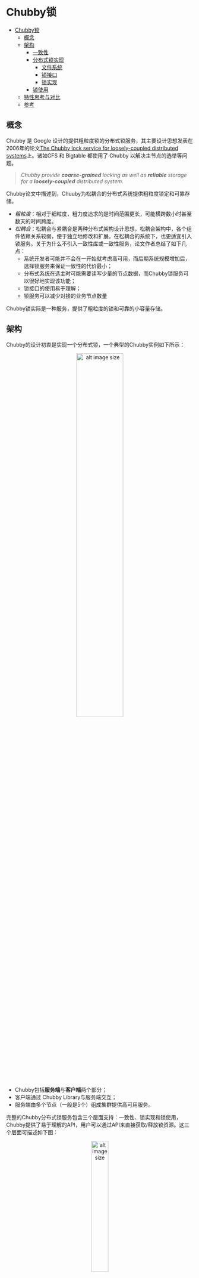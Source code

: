 # Chubby锁

- [Chubby锁](#chubby锁)
  - [概念](#概念)
  - [架构](#架构)
    - [一致性](#一致性)
    - [分布式锁实现](#分布式锁实现)
      - [文件系统](#文件系统)
      - [锁接口](#锁接口)
      - [锁实现](#锁实现)
    - [锁使用](#锁使用)
  - [特性思考与对比](#特性思考与对比)
  - [参考](#参考)

## 概念

Chubby 是 Google 设计的提供粗粒度锁的分布式锁服务，其主要设计思想发表在2006年的论文[The Chubby lock service for loosely-coupled distributed systems](https://www.usenix.org/legacy/event/osdi06/tech/full_papers/burrows/burrows_html/)上。诸如GFS 和 Bigtable 都使用了 Chubby 以解决主节点的选举等问题。

> *Chubby provide **coarse-grained** locking as well as **reliable** storage for a **loosely-coupled** distributed system.*

Chubby论文中描述到，Chuuby为松耦合的分布式系统提供粗粒度锁定和可靠存储。

- *粗粒度*：相对于细粒度，粗力度追求的是时间范围更长，可能横跨数小时甚至数天的时间跨度。
- *松耦合*：松耦合与紧耦合是两种分布式架构设计思想，松耦合架构中，各个组件依赖关系较弱，便于独立地修改和扩展。在松耦合的系统下，也更适宜引入锁服务。关于为什么不引入一致性库或一致性服务，论文作者总结了如下几点：
  - 系统开发者可能并不会在一开始就考虑高可用，而后期系统规模增加后，选择锁服务来保证一致性的代价最小；
  - 分布式系统在选主时可能需要读写少量的节点数据，而Chubby锁服务可以很好地实现该功能；
  - 锁接口的使用易于理解；
  - 锁服务可以减少对接的业务节点数量

Chubby锁实际是一种服务，提供了粗粒度的锁和可靠的小容量存储。

## 架构

Chubby的设计初衷是实现一个分布式锁，一个典型的Chubby实例如下所示：
<p align="center">
  <img src="./img/image-structrue.png" alt="alt image size" height="50%" width="50%">
</p>

- Chubby包括**服务端**与**客户端**两个部分；
- 客户端通过 Chubby Library与服务端交互；
- 服务端由多个节点（一般是5个）组成集群提供高可用服务。

完整的Chubby分布式锁服务包含三个层面支持：一致性、锁实现和锁使用，Chubby提供了易于理解的API，用户可以通过API来直接获取/释放锁资源。这三个层面可描述如下图：

<p align="center">
  <img src="./img/image-level.png" alt="alt image size" height="30%" width="30%">
</p>

### 一致性

一致性协议并不直接和锁的概念相关，但是实际环境中总是可能存在节点宕机、网络波动等情况。为了保障锁服务的可用性，需要引入分布式架构，而分布式的节点需要保障一致性。
Chubby的一致性实现概要如下：

- 多台服务器（对应多个数据副本）组成一个集群，集群通过一致性协议选出一个Master，在确定租期内保证这个Master的领导地位；
- Master周期性地向所有副本刷新延长租期；
- 读写操作只能由Master发起，每个副本通过一致性协议维护一份数据备份；
- Master宕机或网络断开后，其他副本可以发起选主选出新的Master。

Chubby采用的是**Multi-Paxos算法**，Chubby系统通过该共识算法实现数据强一致性，在完成一致性构建后，用户在使用过程中只需将Chubby集群视作一个高可用的节点即可。
本笔记不涉及一致性协议的底层原理和实现，只会使用Master和集群等概念。

### 分布式锁实现

#### 文件系统

Chubby对外提供了一套与Unix文件系统非常相近但是更简单的访问接口。Chubby的数据结构可以看作是一个由文件和目录组成的树，其中每一个节点都可以表示为一个使用斜杠分割的字符串，典型的节点路径表示如下：
`/ls/foo/wombat/pouch`
其中，`ls`是所有Chubby节点所共有的前缀，代表着锁服务，是*Lock Service*的缩写；`foo`则指定了Chubby集群的名字，从DNS可以查询到由一个或多个服务器组成该Chubby集群；剩余部分的路径`/wombat/pouch`则是一个真正包含业务含义的节点名字，由Chubby服务器内部解析并定位到数据节点。

Chubby的命名空间包括**文件**和**目录**，我们称之为节点（**<font color=Blue>Node</font>**，我们以数据节点来泛指Chubby的文件或目录）。在同一个Chubby集群数据库中，每一个节点都是全局唯一的。和Unix系统一样，每个目录都可以包含一系列的子文件和子目录列表，而每个文件中则会包含文件内容。与Unix系统不同的是，Chubby没有符号链接和硬连接的概念。

Chubby上的每个数据节点都分为**持久节点**（permanent ）和**临时节点**（Ephemeral）两大类，其中持久节点需要显式地调用接口API来进行删除，而<font color=Blue>临时节点则会在其对应的客户端会话失效后被自动删除</font>。也就是说临时节点的生命周期和客户端会话绑定，因此我们可以通过临时节点来间接判断客户端的状态。

Node除了记录数据之外，还包括了一些元信息：

- **ACL** (Access Control List，访问控制列表)：用于权限控制
- 4个**单调递增**的64位编号：
  - 实例编号
  - 内容版本号
  - 锁版本号
  - ACL版本号

#### 锁接口

Chubby提供了丰富且易于理解的API：

- 获取及关闭Handle（文件句柄）接口：`Open`, `Close`
- 获取释放锁接口：`Aquire`, `Release`
- 读取和修改Node内容接口：`GetContentAndStat`, `SetContent`,`Delete`
- 其他访问元信息、ACL、Sequencer（锁序列器）的接口

> Sequencer：锁序列器，是Chubby引入的用于定义某个锁资源的字符串。由三部分组成：锁名称、锁类型（排他或共享）、锁版本号。客户端在操作资源时，可以发送本地维护的Sequencer来确定当前是否正确获取到锁。

#### 锁实现

在Chubby中，任意一个Node都可以被当做一个读写锁：一种是单个客户端排他（写）模式持有这个锁，另一种则是任意数目的客户端以共享（读）模式持有这个锁。

> Chubby放弃了严格的强制锁，客户端可以在没有获取任何锁的情况下访问Chubby的文件。是一种建议锁的思想，需要使用者自己控制锁的使用逻辑。

用户通过`Aquire`、`Release`等接口对Node进行操作，从而获取和释放锁。在分布式环境下，节点和网络的不可靠可能导致**消息延迟**和**消息重排**，对锁安全性带来挑战。为了解决这些问题，Chubby引入了 **<font color=Blue>锁延迟</font>**（Lock-delay） 和 锁序列器（**<font color=Blue>Sequencer</font>**）：

- **锁延迟**：Chubby 允许客户端为持有的锁指定一个 lock-delay 的时间值，当 Chubby 发现客户端被动失去联系的时候，并不会立即释放锁，而是会在 lock-delay 指定的时间内阻止其它客户端获得这个锁。锁延迟可以防止某些客户端因为网络波动而断开连接。
- **Sequencer**：锁序列器（包含锁的名字、锁模式、锁序号三个信息），客户端进行一些需要锁机制保护的操作时，可以将该锁序列器一并发送给服务端，服务端收到该请求后，会首先检测该序列器是否有效，以及检查客户端是否处于恰当的锁模式，如果没有通过检查，那么服务端就会拒绝该客户端的请求。

**使用锁的流程**：

按照是否使用Sequencer，锁的具体使用流程可分为完整实现和简易实现，以完整实现为例，具体流程如下：

- 客户端发起`Aquire`请求，同时Master生成一个包含Lock版本号和锁类型的Sequencer；
- Chubby Server在Lock相关节点的元信息中记录这个版本号，Lock版本号会在每次被成功`Aquire`时加一；
- 成功Aquire Lock的Handle中也会记录这个Sequencer；
- 该Handle的后续操作都可以通过**比较元信息中的Lock版本号和Sequencer判断锁是否有效**，从而接受或拒绝；
- 用户直接调用`Release`或Handle由于所属Client Session过期而失效时，锁被释放并修改对应的元信息。

**事件通知**：

Chubby提供了Event事件通知机制来避免客户端轮询造成服务器压力，客户端向服务端注册通知事件后，当事件触发时，服务端就会以异步形式向服务端发送对应通知。常见的事件有：文件内容变更、节点删除、子节点变更、Master转移。

- 实现原理： *Todo...*

**缓存**：

Chubby 的 Cache 可以缓存几乎所有的信息，包括数据，数据元信息，Handle信息及Lock。

> Chubby对自己的定位是需要支持大量的Client，并且*读请求远大于写请求的场景*，因此Chubby引入一个对读请求友好的客户端Cache，Chubby的机制是对Client透明的，客户端可以完全不感知这个Cache的存在。

Chubby客户端可以缓存自己所需的所有信息，这样的Cache对读请求的极度友好，但为了实现缓存一致性，Chubby牺牲了一定的写性能

- Master收到写请求时，**会先阻塞写请求**，通过返回所有客户端的KeepAlive来通知客户端，使各个客户端中的Cache失效；
- Client直接将自己的Cache清空并标记为Invalid，并发送KeepAlive向Master确认；
- Master收到所有Client确认或等到超时后再执行写请求。

**Session and KeepAlive**：

Session可以看做是Client在Master上的一个投影，Master通过Session来管理维护Client，并通过周期性的 KeepAlive 握手来维护Session。
> 每个Session包括一个租约时间，在租约时间内Client是有效的，Session的租约时间在Master视角和Client视角由于网络传输时延及两端的时钟差异可能略有不同；

- Master和Client之间通过KeepAlive进行通信，Client发起KeepAlive，**会被Master阻塞在本地**，直到Session租约临近过期，此时Master会延长租约时间，并返回阻塞的KeepAlive通知Client。除此之外，Master还可能在Cache失效或Event发生时返回KeepAlive；
- Master除了正常的在创建连接及租约临近过期时延长租约时间外，故障恢复也会延长Session的租约；
- Client的租约过期会先阻塞本地的所有请求，进入危险（jeopardy）状态，并进入宽限期，等待额外的45s，以期待与Master的通信恢复。如果还是未能恢复，则返回用户失败。

**崩溃恢复**：

Master发生故障后，Chubby会根据一致性协议选举出新的Master，新Master选出后，会进行崩溃恢复：

- 选择一个新的Epoch Num（拒绝携带老Epoch Num的客户端请求）；
- 恢复Session和锁信息，重置租约时间；
- Master开始接受新的客户端KeepAlive请求，第一个KeepAlive会由于Epoch错误而被Maser拒绝，同时向客户端返回最新的Epoch；之后第二个KeepAlive直接返回以通知Client设置本地的Session租约时间；接着Master Block第三个KeepAlive，恢复正常的通信模式；
- 从新请求中发现老Master创建的Handle时，新Master也需要重建，一段时间后，删除没有Handle的临时节点。
<p align="center">
  <img src="./img/image-recovery.png" alt="alt image size" height="70%" width="70%">
</p>

### 锁使用

Chubby论文中以一个**选主场景**对如何使用锁给出了详细的说明，以完美方案为例：

1. 所有竞争者，`Open`同一个Node，之后用得到的Handle调用`Aquire`来获取锁；
2. 只有一个成功`Aquire`获得锁，成为Primary，其他竞争者称为Replicas；
3. Primary将自己的标识通过`SetContent`写入Node；
4. Replicas调用`GetContentsAndStat`获得当前的Primary标识，并注册该Node的内容修改Event，以便发现锁的`Release`或Primary的改变；
5. Primary调用`GetSequencer`从当前的Handle中获得sequencer，并将其传递给所有需要锁保护的操作的Server；
6. Server通过`CheckSequencer`检查其sequencer的合法性，拒绝旧的Primary的请求。

## 特性思考与对比

**性能与适用场景**：

Chubby实现了对客户端友好的Cache机制，因此读请求十分高效，但是也因此牺牲了一定写性能：每个写请求会先阻塞，然后服务端通知所有客户端Cache失效后才会执行这个写请求。
所以Chubby适用于**读多写少**的场景，例如分布式节点选主等。

Chubby设计思想：

- 责任分散
- 性能优化

**幂等**：

*Todo...*

## 参考

1. [Chubby论文：The Chubby lock service for loosely-coupled distributed systems](https://www.usenix.org/legacy/event/osdi06/tech/full_papers/burrows/burrows_html/)
2. [Chubby的锁服务](https://catkang.github.io/2017/09/29/chubby.html)
3. [Paxos Made Simple论文](https://www.microsoft.com/en-us/research/uploads/prod/2016/12/paxos-simple-Copy.pdf)
4. [Chubby与Paxos](https://www.cnblogs.com/leesf456/p/6005806.html)
